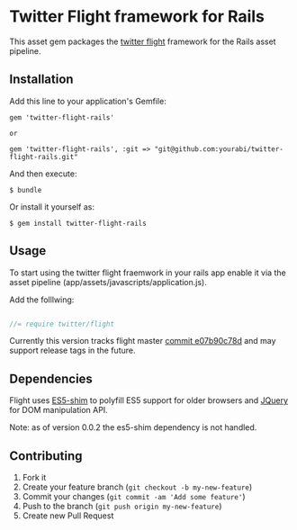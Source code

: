 # Twitter Flight framework for Rails

This asset gem packages the [twitter flight](https://github.com/twitter/flight/) framework for the Rails asset pipeline.

## Installation

Add this line to your application's Gemfile:

    gem 'twitter-flight-rails'

    or

    gem 'twitter-flight-rails', :git => "git@github.com:yourabi/twitter-flight-rails.git"
    

And then execute:

    $ bundle

Or install it yourself as:

    $ gem install twitter-flight-rails

## Usage

To start using the twitter flight fraemwork in your rails app enable it via the asset pipeline (app/assets/javascripts/application.js).

Add the folllwing:

```js

//= require twitter/flight                                                                                                                                                                                                                             

```

Currently this version tracks flight master [commit e07b90c78d](https://github.com/twitter/flight/commit/e07b90c78d416549455354cbcd3e7f8a001c4fdf) and may support release tags in the future.

## Dependencies

Flight uses [ES5-shim](https://github.com/kriskowal/es5-shim) to polyfill ES5 support for older browsers and [JQuery](http://jquery.com) for DOM manipulation API. 

Note: as of version 0.0.2 the es5-shim dependency is not handled.

## Contributing

1. Fork it
2. Create your feature branch (`git checkout -b my-new-feature`)
3. Commit your changes (`git commit -am 'Add some feature'`)
4. Push to the branch (`git push origin my-new-feature`)
5. Create new Pull Request
